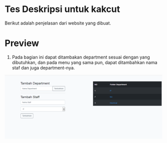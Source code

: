 Tes Deskripsi untuk kakcut
================================================
Berikut adalah penjelasan dari website yang dibuat.

Preview
=======

1.	Pada bagian ini dapat ditambakan department sesuai dengan yang dibutuhkan, dan pada menu yang sama pun, dapat ditambahkan nama staf dan juga department-nya.

![Gambar 1.](foto/1.png)
